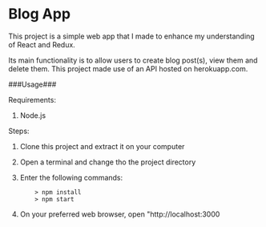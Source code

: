 # Blog App

This project is a simple web app that I made to enhance my understanding of React and Redux.

Its main functionality is to allow users to create blog post(s), view them and delete them. This project made use of an API hosted on herokuapp.com.

###Usage###

Requirements: 

1. Node.js

Steps:

1. Clone this project and extract it on your computer
2. Open a terminal and change tho the project directory
3. Enter the following commands:

	```
		> npm install
		> npm start
	```
4. On your preferred web browser, open "http://localhost:3000
